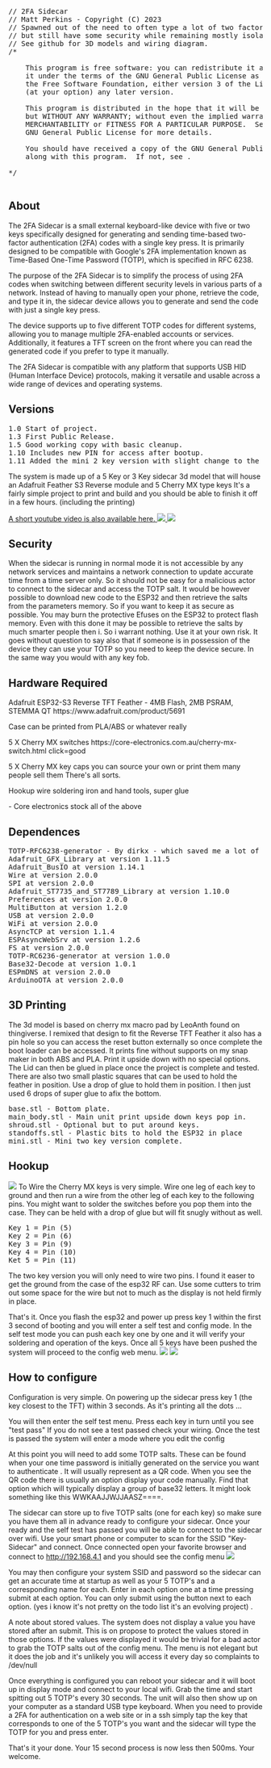 <PRE>
// 2FA Sidecar
// Matt Perkins - Copyright (C) 2023
// Spawned out of the need to often type a lot of two factor authentication
// but still have some security while remaining mostly isolated from the host system.
// See github for 3D models and wiring diagram.
/*

    This program is free software: you can redistribute it and/or modify
    it under the terms of the GNU General Public License as published by
    the Free Software Foundation, either version 3 of the License, or
    (at your option) any later version.

    This program is distributed in the hope that it will be useful,
    but WITHOUT ANY WARRANTY; without even the implied warranty of
    MERCHANTABILITY or FITNESS FOR A PARTICULAR PURPOSE.  See the
    GNU General Public License for more details.

    You should have received a copy of the GNU General Public License
    along with this program.  If not, see <https://www.gnu.org/licenses/>.

*/

</PRE>
<h2>About</h2> 
<p>The 2FA Sidecar is a small external keyboard-like device with five or two keys specifically designed for generating and sending time-based two-factor authentication (2FA) codes with a single key press. It is primarily designed to be compatible with Google's 2FA implementation known as Time-Based One-Time Password (TOTP), which is specified in RFC 6238.
</p><p>
The purpose of the 2FA Sidecar is to simplify the process of using 2FA codes when switching between different security levels in various parts of a network. Instead of having to manually open your phone, retrieve the code, and type it in, the sidecar device allows you to generate and send the code with just a single key press.
</p><p>

The device supports up to five different TOTP codes for different systems, allowing you to manage multiple 2FA-enabled accounts or services. Additionally, it features a TFT screen on the front where you can read the generated code if you prefer to type it manually.
</p><p>

The 2FA Sidecar is compatible with any platform that supports USB HID (Human Interface Device) protocols, making it versatile and usable across a wide range of devices and operating systems.

</p>
<h2>Versions</h2>
<pre>
1.0 Start of project. 
1.3 First Public Release.
1.5 Good working copy with basic cleanup.
1.10 Includes new PIN for access after bootup.
1.11 Added the mini 2 key version with slight change to the code to select at compile time. 
</pre>

<p>
The system is made up of a 5 Key or 3 Key sidecar 3d model that will house an Adafruit Feather S3 Reverse module and 5 Cherry MX type keys It's a fairly simple project to print and build and you should be able to finish it off in a few hours. (including the printing) 
<p>

<a href = "https://www.youtube.com/embed/u4l2TvUD5HY"> 
A short youtube video is also available here. 
<img src = "images/sidecar-image.jpeg">
<img src = "images/sidecar2-image.jpeg">
</a>
</p>

<h2>Security</h2>

When the sidecar is running in normal mode it is not accessible by any network services and maintains a network connection to update accurate time from a time server only. So it should not be easy for a malicious actor to connect to the sidecar and access the TOTP salt. It would be however possible to download new code to the ESP32 and then retrieve the salts from the parameters memory. So if you want to keep it as secure as possible. You may burn the protective Efuses on the ESP32 to protect flash memory. Even with this done it may be possible to retrieve the salts by much smarter people then i. So i warrant nothing. Use it at your own risk. It goes without question to say also that if someone is in possession of the device they can use your TOTP so you need to keep the device secure. In the same way you would with any key fob. 

<h2>Hardware Required</h2>
<p>Adafruit ESP32-S3 Reverse TFT Feather - 4MB Flash, 2MB PSRAM, STEMMA QT https://www.adafruit.com/product/5691 </p>
<p>Case can be printed from PLA/ABS or whatever really</p>
<p>5 X Cherry MX switches https://core-electronics.com.au/cherry-mx-switch.html click=good</p>
<p>5 X Cherry MX key caps you can source your own or print them many people sell them There's all sorts.</p>
<p>Hookup wire soldering iron and hand tools, super glue </p> <p>- Core electronics stock all of the above</p> 

<h2>Dependences</h2>
<pre>
TOTP-RFC6238-generator - By dirkx - which saved me a lot of work. 
Adafruit_GFX_Library at version 1.11.5 
Adafruit_BusIO at version 1.14.1 
Wire at version 2.0.0
SPI at version 2.0.0
Adafruit_ST7735_and_ST7789_Library at version 1.10.0
Preferences at version 2.0.0
MultiButton at version 1.2.0
USB at version 2.0.0 
WiFi at version 2.0.0
AsyncTCP at version 1.1.4
ESPAsyncWebSrv at version 1.2.6
FS at version 2.0.0
TOTP-RC6236-generator at version 1.0.0
Base32-Decode at version 1.0.1
ESPmDNS at version 2.0.0
ArduinoOTA at version 2.0.0
</pre>

<h2>3D Printing</h2>
The 3d model is based on cherry mx macro pad by LeoAnth found on thingiverse. I remixed that design to fit the Reverse TFT Feather it also has a pin hole so you can access the reset button externally so once complete the boot loader can be accessed.  It prints fine without supports on my snap maker in both ABS and PLA. Print it upside down with no special options. The Lid can then be glued in place once the project is complete and tested. There are also two small plastic squares that can be used to hold the feather in position. Use a drop of glue to hold them in position. I then just used 6 drops of super glue to afix the bottom. 
</p>
<pre>
base.stl - Bottom plate. 
main_body.stl - Main unit print upside down keys pop in. 
shroud.stl - Optional but to put around keys. 
standoffs.stl - Plastic bits to hold the ESP32 in place 
mini.stl - Mini two key version complete. 
</pre>





<h2>Hookup </h3>
<img src = "images/insides.jpeg">
To Wire the Cherry MX keys is very simple. Wire one leg of each key to ground and then run a wire from the other leg of each key to the following pins. You might want to solder the switches before you pop them into the case. They can be held with a drop of glue but will fit snugly without as well.
<pre>
Key 1 = Pin (5)
Key 2 = Pin (6)
Key 3 = Pin (9)
Key 4 = Pin (10)
Ket 5 = Pin (11)
</pre>

The two key version you will only need to wire two pins. I found it easer to get the ground from the case of the esp32 RF can. Use some cutters to trim out some space for the wire but not to much as the display is not held firmly in place. 

That's it. Once you flash the esp32 and power up press key 1 within the first 3 second of booting and you will enter a self test and config mode. In the self test mode you can push each key one by one and it will verify your soldering and operation of the keys. Once all 5 keys have been pushed the system will proceed to the config web menu.
<img src = "images/wire1.jpeg">
<img src = "images/wire2.jpeg">


<h2>How to configure</h2>

Configuration is very simple. On powering up the sidecar press key 1 (the key closest to the TFT) within 3 seconds. As it's printing all the dots ... <p> You will then enter the self test menu. Press each key in turn until you see "test pass" If you do not see a test passed check your wiring. Once the test is passed the system will enter a mode where you edit the config</p><p>

At this point you will need to add some TOTP salts. These can be found when your one time password is initially generated on the service you want to authenticate . It will usually represent as a QR code. When you see the QR code there is usually an option display your code manually. Find that option which will typically display a group of base32 letters. It might look something like this WWKAAJJWJJAASZ====. </p><p>  

The sidecar can store up to five TOTP salts (one for each key) so make sure you have them all in advance ready to configure your sidecar. Once your ready and the self test has passed you will be able to connect to the sidecar over wifi. Use your smart phone or computer to scan for the SSID  "Key-Sidecar" and connect. Once connected open your favorite browser and connect to http://192.168.4.1 and you should see the config menu 
<img src = "images/sidecar-menu.png">

</p><p> 

You may then configure your system SSID and password so the sidecar can get an accurate time at startup as well as your 5 TOTP's and a corresponding name for each.  Enter in each option one at a time pressing submit at each option.  You can only submit using the button next to each option. (yes i know it's not pretty on the todo list it's an evolving project) . 
</p><p> 
A note about stored values.  The system does not display a value you have stored after an submit. This is on propose to protect the values stored in those options. If the values were displayed it would be trivial for a bad actor to grab the TOTP salts out of the config menu. The menu is not elegant but it does the job and it's unlikely you will access it every day so complaints to /dev/null  </p><p>

Once everything is configured you can reboot your sidecar and it will boot up in display mode and connect to your local wifi. Grab the time and start spitting out 5 TOTP's every 30 seconds. The unit will also then show up on your computer as a standard USB type keyboard.  When you need to provide a 2FA for authentication on a web site or in a ssh simply tap the key that corresponds to one of the 5 TOTP's you want and the sidecar will type the TOTP for you and press enter. 
</p><p> 
That's it your done. Your 15 second process is now less then 500ms.  Your welcome. 
</p> 
 


